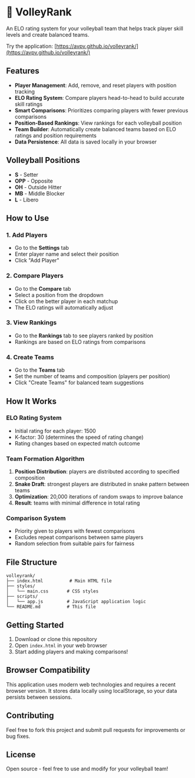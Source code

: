 # 🏐 VolleyRank

An ELO rating system for your volleyball team that helps track player skill levels and create balanced teams.

Try the application: [https://avpv.github.io/volleyrank/](https://avpv.github.io/volleyrank/)

## Features

- **Player Management**: Add, remove, and reset players with position tracking
- **ELO Rating System**: Compare players head-to-head to build accurate skill ratings
- **Smart Comparisons**: Prioritizes comparing players with fewer previous comparisons
- **Position-Based Rankings**: View rankings for each volleyball position
- **Team Builder**: Automatically create balanced teams based on ELO ratings and position requirements
- **Data Persistence**: All data is saved locally in your browser

## Volleyball Positions

- **S** - Setter
- **OPP** - Opposite
- **OH** - Outside Hitter
- **MB** - Middle Blocker
- **L** - Libero

## How to Use

### 1. Add Players
- Go to the **Settings** tab
- Enter player name and select their position
- Click "Add Player"

### 2. Compare Players
- Go to the **Compare** tab
- Select a position from the dropdown
- Click on the better player in each matchup
- The ELO ratings will automatically adjust

### 3. View Rankings
- Go to the **Rankings** tab to see players ranked by position
- Rankings are based on ELO ratings from comparisons

### 4. Create Teams
- Go to the **Teams** tab
- Set the number of teams and composition (players per position)
- Click "Create Teams" for balanced team suggestions

## How It Works

### ELO Rating System
- Initial rating for each player: 1500
- K-factor: 30 (determines the speed of rating change)
- Rating changes based on expected match outcome

### Team Formation Algorithm
1. **Position Distribution**: players are distributed according to specified composition
2. **Snake Draft**: strongest players are distributed in snake pattern between teams
3. **Optimization**: 20,000 iterations of random swaps to improve balance
4. **Result**: teams with minimal difference in total rating

### Comparison System
- Priority given to players with fewest comparisons
- Excludes repeat comparisons between same players
- Random selection from suitable pairs for fairness

## File Structure

```
volleyrank/
├── index.html          # Main HTML file
├── styles/
│   └── main.css       # CSS styles
├── scripts/
│   └── app.js         # JavaScript application logic
└── README.md          # This file
```

## Getting Started

1. Download or clone this repository
2. Open `index.html` in your web browser
3. Start adding players and making comparisons!

## Browser Compatibility

This application uses modern web technologies and requires a recent browser version. It stores data locally using localStorage, so your data persists between sessions.

## Contributing

Feel free to fork this project and submit pull requests for improvements or bug fixes.

## License

Open source - feel free to use and modify for your volleyball team!
